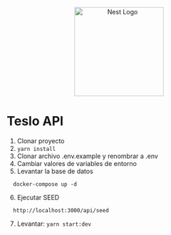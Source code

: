 <p align="center">
  <a href="http://nestjs.com/" target="blank"><img src="https://nestjs.com/img/logo-small.svg" width="200" alt="Nest Logo" /></a>
</p>

# Teslo API
1. Clonar proyecto
2. ```yarn install```
3. Clonar archivo .env.example y renombrar a .env
4. Cambiar valores de variables de entorno
5. Levantar la base de datos
  ```
    docker-compose up -d
  ```
6. Ejecutar SEED
  ```
    http://localhost:3000/api/seed
  ```

7. Levantar: ```yarn start:dev```